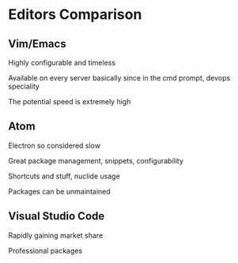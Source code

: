 # Editors Comparison

## Vim/Emacs

Highly configurable and timeless

Available on every server basically since in the cmd prompt, devops speciality

The potential speed is extremely high

## Atom

Electron so considered slow

Great package management, snippets, configurability

Shortcuts and stuff, nuclide usage

Packages can be unmaintained

##  Visual Studio Code

Rapidly gaining market share

Professional packages